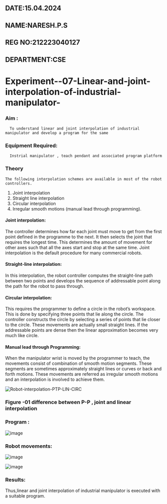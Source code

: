 ## DATE:15.04.2024
## NAME:NARESH.P.S
## REG NO:212223040127
## DEPARTMENT:CSE

# Experiment--07-Linear-and-joint-interpolation-of-industrial-manipulator-

### Aim :
      To understand linear and joint interpolation of industrial manipulator and develop a program for the same 
      
### Equipment Required: 
      Instrial manipulator , teach pendant and associated program platform 
      
### Theory 
    The following interpolation schemes are available in most of the robot controllers.
1. Joint interpolation
2. Straight line interpolation
3. Circular interpolation
4. Irregular smooth motions (manual lead through programming).
#### Joint interpolation: 
The controller determines how far each joint must move to get from the first point defined in the programme to the next. It then selects the joint that
requires the longest time. This determines the amount of movement for other axes such that all the axes start and stop at the same time. Joint interpolation is the default procedure for many commercial robots.

#### Straight-line interpolation: 
In this interpolation, the robot controller computes the straight-line path between two points and develops the sequence of addressable point along the path for the robot to pass through.

#### Circular interpolation: 
This requires the programmer to define a circle in the
robot’s workspace. This is done by specifying three points that lie along the circle. The controller constructs the circle by selecting a series of points that lie closer to the circle. These movements are actually small straight lines. If the addressable points are dense then the linear approximation becomes very much like circle.


#### Manual lead through Programming: 
When the manipulator wrist is moved by the programmer to teach, the movements consist of combination of smooth motion segments. These segments are sometimes approximately straight lines or curves or back and forth motions. These movements are referred as irregular smooth motions and an interpolation is involved to achieve them.




![Robot-interpolation-PTP-LIN-CIRC](https://user-images.githubusercontent.com/36288975/201615171-d0886aaa-8220-4b0c-8a1d-3d8a5c69c76a.png)

### Figure -01 difference between P-P , joint and linear interpolation 


### Program : 
![image](https://github.com/Keerthana-VJ/Experiment--07-Linear-and-joint-interpolation-of-industrial-manipulator-/assets/149347704/c894320b-f40b-4e02-93e2-1c3d06439412)



### Robot movements:
![image](https://github.com/Keerthana-VJ/Experiment--07-Linear-and-joint-interpolation-of-industrial-manipulator-/assets/149347704/1e70e815-17f7-437d-933d-f1eccaa6eef9)




![image](https://github.com/Keerthana-VJ/Experiment--07-Linear-and-joint-interpolation-of-industrial-manipulator-/assets/149347704/44779d96-8f95-4e4c-a862-27716848bdb0)

### Results:  
Thus,linear and joint interpolation of industrial manipulator is executed with a suitable program.
 
